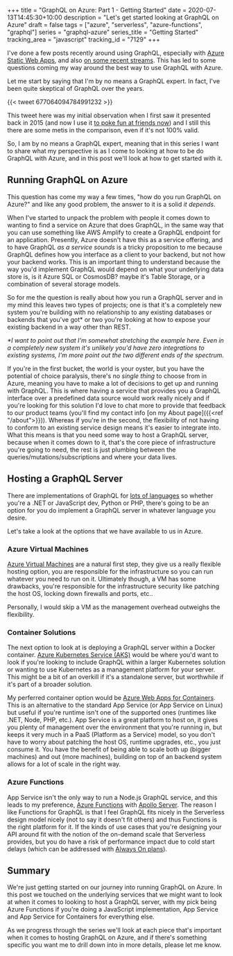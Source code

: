 +++
title = "GraphQL on Azure: Part 1 - Getting Started"
date = 2020-07-13T14:45:30+10:00
description = "Let's get started looking at GraphQL on Azure"
draft = false
tags = ["azure", "serverless", "azure-functions", "graphql"]
series = "graphql-azure"
series_title = "Getting Started"
tracking_area = "javascript"
tracking_id = "7129"
+++

I've done a few posts recently around using GraphQL, especially with [Azure Static Web Apps](https://azure.microsoft.com/services/app-service/static/?{{<cda>}}), and also [on some recent streams](https://www.youtube.com/channel/UCT1QtGr1IzVPNSF_YMrKCAw). This has led to some questions coming my way around the best way to use GraphQL with Azure.

Let me start by saying that I'm by no means a GraphQL expert. In fact, I've been quite skeptical of GraphQL over the years.

{{< tweet 677064094784991232 >}}

This tweet here was my initial observation when I first saw it presented back in 2015 (and now I use it [to poke fun at friends now](https://twitter.com/slace/status/1132145211197411335)) and I still this there are some metis in the comparison, even if it's not 100% valid.

So, I am by no means a GraphQL expert, meaning that in this series I want to share what my perspective is as I come to looking at how to be do GraphQL with Azure, and in this post we'll look at how to get started with it.

## Running GraphQL on Azure

This question has come my way a few times, "how do you run GraphQL on Azure?" and like any good problem, the answer to it is a solid _it depends_.

When I've started to unpack the problem with people it comes down to wanting to find a service on Azure that does GraphQL, in the same way that you can use something like AWS Amplify to create a GraphQL endpoint for an application. Presently, Azure doesn't have this as a service offering, and to have GraphQL _as a service sounds_ is a tricky proposition to me because GraphQL defines how you interface as a client to your backend, but not how your backend works. This is an important thing to understand because the way you'd implement GraphQL would depend on what your underlying data store is, is it Azure SQL or CosmosDB? maybe it's Table Storage, or a combination of several storage models.

So for me the question is really about how you run a GraphQL server and in my mind this leaves two types of projects; one is that it's a completely new system you're building with no relationship to any existing databases or backends that you've got\* or two you're looking at how to expose your existing backend in a way other than REST.

_\*I want to point out that I'm somewhat stretching the example here. Even in a completely new system it's unlikely you'd have zero integrations to existing systems, I'm more point out the two different ends of the spectrum._

If you're in the first bucket, the world is your oyster, but you have the potential of choice paralysis, there's no _single thing_ to choose from in Azure, meaning you have to make a lot of decisions to get up and running with GraphQL. This is where having a service that provides you a GraphQL interface over a predefined data source would work really nicely and if you're looking for this solution I'd love to chat more to provide that feedback to our product teams (you'll find my contact info [on my About page]({{<ref "/about">}})). Whereas if you're in the second, the flexibility of not having to conform to an existing service design means it's easier to integrate into. What this means is that you need some way to host a GraphQL server, because when it comes down to it, that's the core piece of infrastructure you're going to need, the rest is just plumbing between the queries/mutations/subscriptions and where your data lives.

## Hosting a GraphQL Server

There are implementations of GraphQL for [lots of languages](https://graphql.org/code/) so whether you're a .NET or JavaScript dev, Python or PHP, there's going to be an option for you do implement a GraphQL server in whatever language you desire.

Let's take a look at the options that we have available to us in Azure.

### Azure Virtual Machines

[Azure Virtual Machines](https://azure.microsoft.com/services/virtual-machines/?{{<cda>}}) are a natural first step, they give us a really flexible hosting option, you are responsible for the infrastructure so you can run whatever you need to run on it. Ultimately though, a VM has some drawbacks, you're responsible for the infrastructure security like patching the host OS, locking down firewalls and ports, etc..

Personally, I would skip a VM as the management overhead outweighs the flexibility.

### Container Solutions

The next option to look at is deploying a GraphQL server within a Docker container. [Azure Kubernetes Service (AKS)](https://azure.microsoft.com/services/kubernetes-service/?{{<cda>}}) would be where you'd want to look if you're looking to include GraphQL within a larger Kubernetes solution or wanting to use Kubernetes as a management platform for your server. This might be a bit of an overkill if it's a standalone server, but worthwhile if it's part of a broader solution.

My perferred container option would be [Azure Web Apps for Containers](https://docs.microsoft.com/azure/app-service/containers/?{{<cda>}}). This is an alternative to the standard App Service (or App Service on Linux) but useful if you're runtime isn't one of the supported ones (runtimes like .NET, Node, PHP, etc.). App Service is a great platform to host on, it gives you plenty of management over the environment that you're running in, but keeps it very much in a PaaS (Platform as a Service) model, so you don't have to worry about patching the host OS, runtime upgrades, etc., you just consume it. You have the benefit of being able to scale both up (bigger machines) and out (more machines), building on top of an backend system allows for a lot of scale in the right way.

### Azure Functions

App Service isn't the only way to run a Node.js GraphQL service, and this leads to my preference, [Azure Functions](https://docs.microsoft.com/azure/azure-functions/functions-overview?{{<cda>}}) with [Apollo Server](https://www.apollographql.com/docs/apollo-server). The reason I like Functions for GraphQL is that I feel GraphQL fits nicely in the Serverless design model nicely (not to say it doesn't fit others) and thus Functions is the right platform for it. If the kinds of use cases that you're designing your API around fit with the notion of the on-demand scale that Serverless provides, but you do have a risk of performance impact due to cold start delays (which can be addressed with [Always On plans](https://docs.microsoft.com/azure/azure-functions/functions-scale?{{<cda>}}#cold-start)).

## Summary

We're just getting started on our journey into running GraphQL on Azure. In this post we touched on the underlying services that we might want to look at when it comes to looking to host a GraphQL server, with my pick being Azure Functions if you're doing a JavaScript implementation, App Service and App Service for Containers for everything else.

As we progress through the series we'll look at each piece that's important when it comes to hosting GraphQL on Azure, and if there's something specific you want me to drill down into in more details, please let me know.
